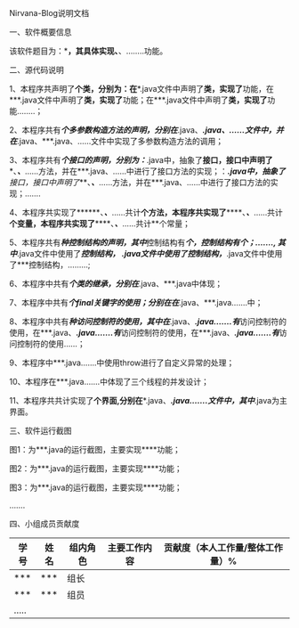 Nirvana-Blog说明文档



一、软件概要信息

​     该软件题目为：*****，其具体实现**、**、……..功能。

二、源代码说明

1、本程序共声明了**个类，分别为：在***.java文件中声明了**类，实现了**功能，在***.java文件中声明了**类，实现了**功能；在***.java文件中声明了**类，实现了**功能……..；

2、本程序共有***个多参数构造方法的声明，分别在***.java、***.java、……文件中，并在***.java、***.java、……文件中实现了多参数构造方法的调用；

3、本程序共有***个接口的声明，分别为：***.java中，抽象了**接口，接口中声明了***、***、***……方法，并在***.java、……中进行了接口方法的实现；：***.java中，抽象了**接口，接口中声明了***、***、***……方法，并在***.java、……中进行了接口方法的实现；…….

4、本程序共实现了******、***、***……共计**个方法，本程序共实现了******、***、***……共计**个变量，本程序共实现了******、***、***……共计**个常量；

5、本程序共有***种控制结构的声明，其中***控制结构有***个，***控制结构有***个；……., 其中***.java文件中使用了***控制结构， ***.java文件中使用了***控制结构，***.java文件中使用了***控制结构，………;

6、本程序中共有***个类的继承，分别在***.java、***.java中体现；

7、本程序中共有***个final关键字的使用；分别在在***.java、***.java…….中；

8、本程序中共有***种访问控制符的使用，其中在***.java、***.java…….有***访问控制符的使用，在***.java、***.java…….有***访问控制符的使用，在***.java、***.java…….有***访问控制符的使用……；

9、本程序中***.java…….中使用throw进行了自定义异常的处理；

10、本程序在***.java…….中体现了三个线程的并发设计；

11、本程序共共计实现了**个界面,分别在***.java、***.java…….文件中，其中***.java为主界面。

三、软件运行截图

图1：为***.java的运行截图，主要实现****功能；

图2：为***.java的运行截图，主要实现****功能；

图3：为***.java的运行截图，主要实现****功能；

…….

四、小组成员贡献度

| 学号   | 姓名   | 组内角色 | 主要工作内容 | 贡献度（本人工作量/整体工作量）% |
| ---- | ---- | ---- | ------ | ----------------- |
| ***  | ***  | 组长   |        |                   |
| ***  | ***  | 组员   |        |                   |
| …..  |      |      |        |                   |

 